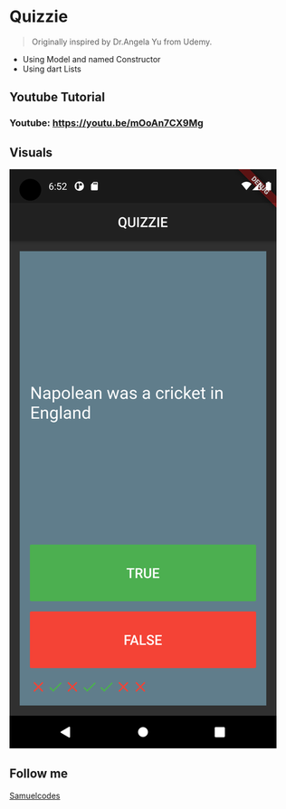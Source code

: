 # Quizzie

> Originally inspired by Dr.Angela Yu from Udemy. 
- Using Model and named Constructor 
- Using dart Lists

## Youtube Tutorial
### Youtube: https://youtu.be/mOoAn7CX9Mg

## Visuals

![](images/image.png)

## Follow me 
[Samuelcodes](https://www.instagram.com/samuelcodes)

